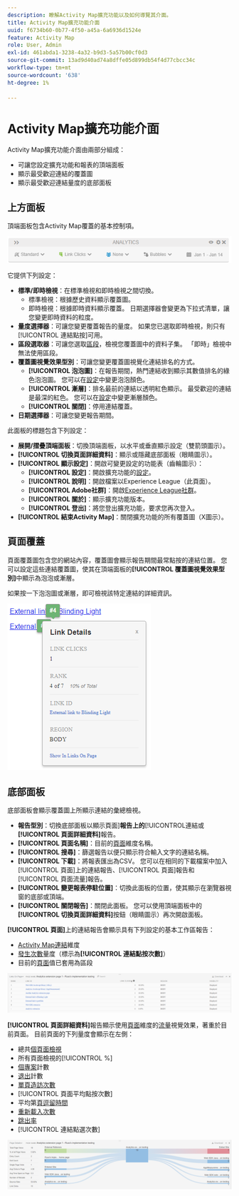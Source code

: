 ```yaml
---
description: 瞭解Activity Map擴充功能以及如何導覽其介面。
title: Activity Map擴充功能介面
uuid: f6734b60-0b77-4f50-a45a-6a6936d1524e
feature: Activity Map
role: User, Admin
exl-id: 461abda1-3238-4a32-b9d3-5a57b00cf0d3
source-git-commit: 13ad9d40ad74a8dffe05d899db54f4d77cbcc34c
workflow-type: tm+mt
source-wordcount: '638'
ht-degree: 1%

---
```


# Activity Map擴充功能介面

Activity Map擴充功能介面由兩部分組成：

* 可讓您設定擴充功能和報表的頂端面板
* 顯示最受歡迎連結的覆蓋圖
* 顯示最受歡迎連結量度的底部面板

## 上方面板

頂端面板包含Activity Map覆蓋的基本控制項。

![覆蓋](../assets/overlay.png)

它提供下列設定：

* **標準/即時檢視**：在標準檢視和即時檢視之間切換。
   * 標準檢視：根據歷史資料顯示覆蓋圖。
   * 即時檢視：根據即時資料顯示覆蓋。 日期選擇器會變更為下拉式清單，讓您變更即時資料的粒度。
* **量度選擇器**：可讓您變更覆蓋報告的量度。 如果您已選取即時檢視，則只有[!UICONTROL 連結點按]可用。
* **區段選取器**：可讓您選取[區段](/help/components/segmentation/seg-overview.md)，檢視您覆蓋圖中的資料子集。 「即時」檢視中無法使用區段。
* **覆蓋圖視覺效果型別**：可讓您變更覆蓋圖視覺化連結排名的方式。
   * **[!UICONTROL 泡泡圖]**：在報告期間，熱門連結收到顯示其數值排名的綠色泡泡圖。 您可以在[設定](settings.md)中變更泡泡顏色。
   * **[!UICONTROL 漸層]**：排名最前的連結以透明紅色顯示。 最受歡迎的連結是最深的紅色。 您可以在[設定](settings.md)中變更漸層顏色。
   * **[!UICONTROL 關閉]**：停用連結覆蓋。
* **日期選擇器**：可讓您變更報告期間。

此面板的標題包含下列設定：

* **展開/摺疊頂端面板**：切換頂端面板，以水平或垂直顯示設定（雙箭頭圖示）。
* **[!UICONTROL 切換頁面詳細資料]**：顯示或隱藏底部面板（眼睛圖示）。
* **[!UICONTROL 顯示設定]**：開啟可變更設定的功能表（齒輪圖示）：
   * **[!UICONTROL 設定]**：開啟擴充功能的[設定](settings.md)。
   * **[!UICONTROL 說明]**：開啟檔案以Experience League（此頁面）。
   * **[!UICONTROL Adobe社群]**：開啟[Experience League社群](https://experienceleaguecommunities.adobe.com/)。
   * **[!UICONTROL 關於]**：顯示擴充功能版本。
   * **[!UICONTROL 登出]**：將您登出擴充功能，要求您再次登入。
* **[!UICONTROL 結束Activity Map]**：關閉擴充功能的所有覆蓋圖（X圖示）。

## 頁面覆蓋

頁面覆蓋圖包含您的網站內容，覆蓋圖會顯示報告期間最常點按的連結位置。 您可以設定這些連結覆蓋圖，使其在頂端面板的&#x200B;**[!UICONTROL 覆蓋圖視覺效果型別]**&#x200B;中顯示為泡泡或漸層。

如果按一下泡泡圖或漸層，即可檢視該特定連結的詳細資訊。

![連結泡泡](../assets/link-bubble.png)

## 底部面板

底部面板會顯示覆蓋圖上所顯示連結的彙總檢視。

* **報告型別**：切換底部面板以顯示頁面&#x200B;]**報告上的**[!UICONTROL &#x200B;連結或&#x200B;**[!UICONTROL 頁面詳細資料]**&#x200B;報告。
* **[!UICONTROL 頁面名稱]**：目前的[頁面](/help/components/dimensions/page.md)維度名稱。
* **[!UICONTROL 搜尋]**：篩選報告以便只顯示符合輸入文字的連結名稱。
* **[!UICONTROL 下載]**：將報表匯出為CSV。 您可以在相同的下載檔案中加入[!UICONTROL 頁面]上的連結報告、[!UICONTROL 頁面]報告和[!UICONTROL 頁面流量]報告。
* **[!UICONTROL 變更報表停駐位置]**：切換此面板的位置，使其顯示在瀏覽器視窗的底部或頂端。
* **[!UICONTROL 關閉報告]**：關閉此面板。 您可以使用頂端面板中的&#x200B;**[!UICONTROL 切換頁面詳細資料]**&#x200B;按鈕（眼睛圖示）再次開啟面板。

**[!UICONTROL 頁面]**&#x200B;上的連結報告會顯示具有下列設定的基本工作區報告：

* [Activity Map連結](/help/components/dimensions/activity-map-link.md)維度
* [發生次數](/help/components/metrics/occurrences.md)量度（標示為&#x200B;**[!UICONTROL 連結點按次數]**）
* 目前的[頁面](/help/components/dimensions/page.md)值已套用為區段

![頁面面板上的連結](../assets/links-on-page.png)

**[!UICONTROL 頁面詳細資料]**&#x200B;報告顯示使用[頁面](/help/components/dimensions/page.md)維度的[流量](/help/analyze/analysis-workspace/visualizations/c-flow/flow.md)視覺效果，著重於目前頁面。 目前頁面的下列量度會顯示在左側：

* 總共[個頁面檢視](/help/components/metrics/page-views.md)
* 所有頁面檢視的[!UICONTROL %]
* [個專案](/help/components/metrics/entries.md)計數
* [退出](/help/components/metrics/exits.md)計數
* [單頁造訪次數](/help/components/metrics/single-page-visits.md)
* [!UICONTROL 頁面平均點按次數]
* 平均第[頁逗留時間](/help/components/metrics/time-spent.md)
* [重新載入次數](/help/components/metrics/reloads.md)
* [跳出率](/help/components/metrics/bounce-rate.md)
* [!UICONTROL 連結點選次數]

![頁面細節](../assets/page-details.png)
